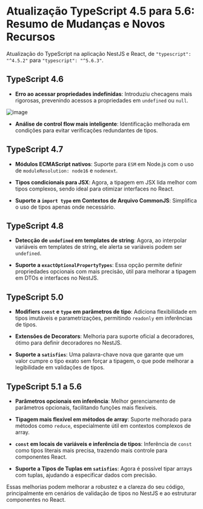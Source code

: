 # Atualização TypeScript 4.5 para 5.6: Resumo de Mudanças e Novos Recursos

  

Atualização do TypeScript na aplicação NestJS e React, de `"typescript": "^4.5.2"` para `"typescript": "^5.6.3"`.

  

## TypeScript 4.6

  

-  **Erro ao acessar propriedades indefinidas**: Introduziu checagens mais rigorosas, prevenindo acessos a propriedades em `undefined` ou `null`.

![image](https://github.com/user-attachments/assets/6db3c7cd-9c36-4a0b-8b40-ca7456c2fed3)


-  **Análise de control flow mais inteligente**: Identificação melhorada em condições para evitar verificações redundantes de tipos.

  

## TypeScript 4.7

  

-  **Módulos ECMAScript nativos**: Suporte para `ESM` em Node.js com o uso de `moduleResolution: node16` e `nodenext`.

-  **Tipos condicionais para JSX**: Agora, a tipagem em JSX lida melhor com tipos complexos, sendo ideal para otimizar interfaces no React.

-  **Suporte a `import type` em Contextos de Arquivo CommonJS**: Simplifica o uso de tipos apenas onde necessário.

  

## TypeScript 4.8

  

-  **Detecção de `undefined` em templates de string**: Agora, ao interpolar variáveis em templates de string, ele alerta se variáveis podem ser `undefined`.

-  **Suporte a `exactOptionalPropertyTypes`**: Essa opção permite definir propriedades opcionais com mais precisão, útil para melhorar a tipagem em DTOs e interfaces no NestJS.

  

## TypeScript 5.0

  

-  **Modifiers `const` e `type` em parâmetros de tipo**: Adiciona flexibilidade em tipos imutáveis e parametrizações, permitindo `readonly` em inferências de tipos.

-  **Extensões de Decorators**: Melhoria para suporte oficial a decoradores, ótimo para definir decoradores no NestJS.

-  **Suporte a `satisfies`**: Uma palavra-chave nova que garante que um valor cumpre o tipo exato sem forçar a tipagem, o que pode melhorar a legibilidade em validações de tipos.

  

## TypeScript 5.1 a 5.6

  

-  **Parâmetros opcionais em inferência**: Melhor gerenciamento de parâmetros opcionais, facilitando funções mais flexíveis.

-  **Tipagem mais flexível em métodos de array**: Suporte melhorado para métodos como `reduce`, especialmente útil em contextos complexos de array.

-  **`const` em locais de variáveis e inferência de tipos**: Inferência de `const` como tipos literais mais precisa, trazendo mais controle para componentes React.

-  **Suporte a Tipos de Tuplas em `satisfies`**: Agora é possível tipar arrays com tuplas, ajudando a especificar dados com precisão.

  

Essas melhorias podem melhorar a robustez e a clareza do seu código, principalmente em cenários de validação de tipos no NestJS e ao estruturar componentes no React.
